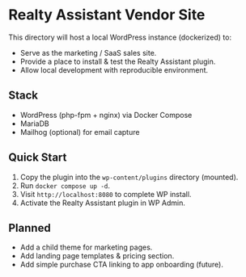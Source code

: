 # Realty Assistant Vendor Site

This directory will host a local WordPress instance (dockerized) to:

- Serve as the marketing / SaaS sales site.
- Provide a place to install & test the Realty Assistant plugin.
- Allow local development with reproducible environment.

## Stack

- WordPress (php-fpm + nginx) via Docker Compose
- MariaDB
- Mailhog (optional) for email capture

## Quick Start

1. Copy the plugin into the `wp-content/plugins` directory (mounted).
2. Run `docker compose up -d`.
3. Visit `http://localhost:8080` to complete WP install.
4. Activate the Realty Assistant plugin in WP Admin.

## Planned

- Add a child theme for marketing pages.
- Add landing page templates & pricing section.
- Add simple purchase CTA linking to app onboarding (future).
